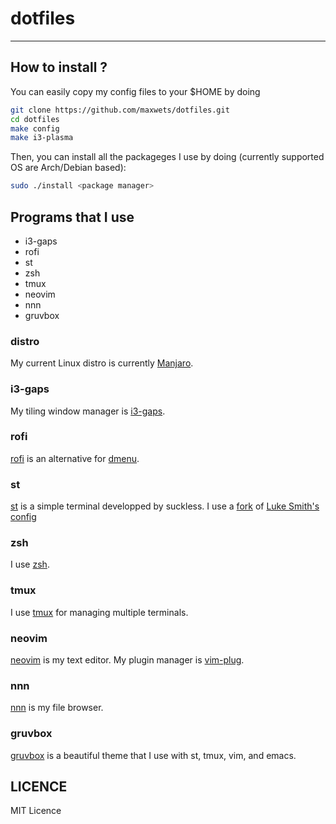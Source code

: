 # dotfiles
---
## How to install ?
You can easily copy my config files to your $HOME by doing
```bash
git clone https://github.com/maxwets/dotfiles.git
cd dotfiles
make config
make i3-plasma
```
Then, you can install all the packageges I use by doing (currently supported OS are Arch/Debian based):
```bash
sudo ./install <package manager>
```

## Programs that I use
- i3-gaps
- rofi
- st
- zsh
- tmux
- neovim
- nnn
- gruvbox

### distro
My current Linux distro is currently [Manjaro](https://manjaro.org).

### i3-gaps
My tiling window manager is [i3-gaps](https://github.com/Airblader/i3).

### rofi
[rofi](https://github.com/davatorium/rofi) is an alternative for [dmenu](https://github.com/maxwets/dmenu).

### st
[st](https://tools.suckless.org/st) is a simple terminal developped by suckless.
I use a [fork](https://github.com/maxwets/st) of [Luke Smith's config](https://github.com/LukeSmithxyz/st)

### zsh
I use [zsh](https://www.zsh.org/).

### tmux
I use [tmux](https://github.com/tmux/tmux) for managing multiple terminals.

### neovim
[neovim](https://neovim.io) is my text editor.
My plugin manager is [vim-plug](https://github.com/junegunn/vim-plug).

### nnn
[nnn](https://github.com/jarun/nnn) is my file browser.

### gruvbox
[gruvbox](https://github.com/morhetz/gruvbox) is a beautiful theme that I use with st, tmux, vim, and emacs.

## LICENCE
MIT Licence
